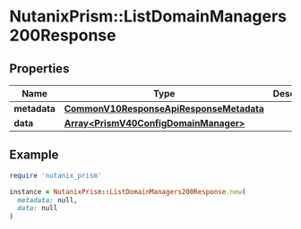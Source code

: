 # NutanixPrism::ListDomainManagers200Response

## Properties

| Name | Type | Description | Notes |
| ---- | ---- | ----------- | ----- |
| **metadata** | [**CommonV10ResponseApiResponseMetadata**](CommonV10ResponseApiResponseMetadata.md) |  | [optional] |
| **data** | [**Array&lt;PrismV40ConfigDomainManager&gt;**](PrismV40ConfigDomainManager.md) |  | [optional] |

## Example

```ruby
require 'nutanix_prism'

instance = NutanixPrism::ListDomainManagers200Response.new(
  metadata: null,
  data: null
)
```

